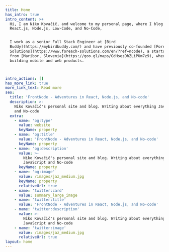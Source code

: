 ```yaml
---
title: Home
has_intro: true
intro_content: >+
  Hi, I am Niko Kovačič, and welcome to my personal page, where I blog about
  React.js, Node.js, Low-Code, and No-Code,


  I work as a senior Full Stack Engineer at [Bird
  Buddy](https://mybirdbuddy.com/) and have previously co-founded [Foreach
  Solutions](https://www.foreach-solutions.com/en/?ref=ncode), a startup agency
  from [Maribor, Slovenia](https://goo.gl/maps/GdHsezDhZLiPUm7z9), where we were
  building mobile and web products.



intro_actions: []
has_more_link: true
more_link_text: Read more
seo:
  title: 'FrontNode - Adventures in React, Node.js, and No-code'
  description: >-
    Niko Kovačič's personal site and blog. Writing about everything JavaScript
    and No-code 
  extra:
    - name: 'og:type'
      value: website
      keyName: property
    - name: 'og:title'
      value: 'FrontNode - Adventures in React, Node.js, and No-code'
      keyName: property
    - name: 'og:description'
      value: >-
        Niko Kovačič's personal site and blog. Writing about everything
        JavaScript and No-code 
      keyName: property
    - name: 'og:image'
      value: /images/jaz_medium.jpg
      keyName: property
      relativeUrl: true
    - name: 'twitter:card'
      value: summary_large_image
    - name: 'twitter:title'
      value: 'FrontNode - Adventures in React, Node.js, and No-code'
    - name: 'twitter:description'
      value: >-
        Niko Kovačič's personal site and blog. Writing about everything
        JavaScript and No-code 
    - name: 'twitter:image'
      value: /images/jaz_medium.jpg
      relativeUrl: true
layout: home
---
```

